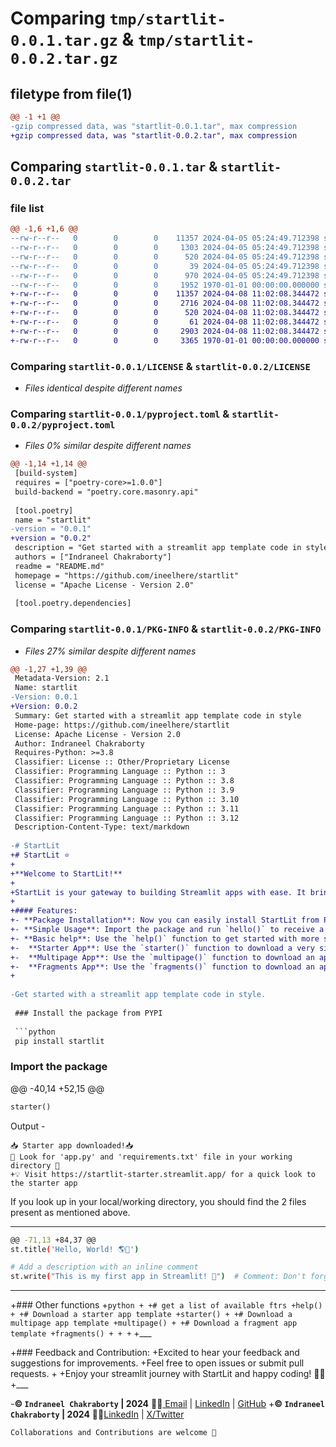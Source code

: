 # Comparing `tmp/startlit-0.0.1.tar.gz` & `tmp/startlit-0.0.2.tar.gz`

## filetype from file(1)

```diff
@@ -1 +1 @@
-gzip compressed data, was "startlit-0.0.1.tar", max compression
+gzip compressed data, was "startlit-0.0.2.tar", max compression
```

## Comparing `startlit-0.0.1.tar` & `startlit-0.0.2.tar`

### file list

```diff
@@ -1,6 +1,6 @@
--rw-r--r--   0        0        0    11357 2024-04-05 05:24:49.712398 startlit-0.0.1/LICENSE
--rw-r--r--   0        0        0     1303 2024-04-05 05:24:49.712398 startlit-0.0.1/README.md
--rw-r--r--   0        0        0      520 2024-04-05 05:24:49.712398 startlit-0.0.1/pyproject.toml
--rw-r--r--   0        0        0       39 2024-04-05 05:24:49.712398 startlit-0.0.1/src/startlit/__init__.py
--rw-r--r--   0        0        0      970 2024-04-05 05:24:49.712398 startlit-0.0.1/src/startlit/start.py
--rw-r--r--   0        0        0     1952 1970-01-01 00:00:00.000000 startlit-0.0.1/PKG-INFO
+-rw-r--r--   0        0        0    11357 2024-04-08 11:02:08.344472 startlit-0.0.2/LICENSE
+-rw-r--r--   0        0        0     2716 2024-04-08 11:02:08.344472 startlit-0.0.2/README.md
+-rw-r--r--   0        0        0      520 2024-04-08 11:02:08.344472 startlit-0.0.2/pyproject.toml
+-rw-r--r--   0        0        0       61 2024-04-08 11:02:08.344472 startlit-0.0.2/src/startlit/__init__.py
+-rw-r--r--   0        0        0     2903 2024-04-08 11:02:08.344472 startlit-0.0.2/src/startlit/start.py
+-rw-r--r--   0        0        0     3365 1970-01-01 00:00:00.000000 startlit-0.0.2/PKG-INFO
```

### Comparing `startlit-0.0.1/LICENSE` & `startlit-0.0.2/LICENSE`

 * *Files identical despite different names*

### Comparing `startlit-0.0.1/pyproject.toml` & `startlit-0.0.2/pyproject.toml`

 * *Files 0% similar despite different names*

```diff
@@ -1,14 +1,14 @@
 [build-system]
 requires = ["poetry-core>=1.0.0"]
 build-backend = "poetry.core.masonry.api"
 
 [tool.poetry]
 name = "startlit"
-version = "0.0.1"
+version = "0.0.2"
 description = "Get started with a streamlit app template code in style"
 authors = ["Indraneel Chakraborty"]
 readme = "README.md"
 homepage = "https://github.com/ineelhere/startlit"
 license = "Apache License - Version 2.0"
 
 [tool.poetry.dependencies]
```

### Comparing `startlit-0.0.1/PKG-INFO` & `startlit-0.0.2/PKG-INFO`

 * *Files 27% similar despite different names*

```diff
@@ -1,27 +1,39 @@
 Metadata-Version: 2.1
 Name: startlit
-Version: 0.0.1
+Version: 0.0.2
 Summary: Get started with a streamlit app template code in style
 Home-page: https://github.com/ineelhere/startlit
 License: Apache License - Version 2.0
 Author: Indraneel Chakraborty
 Requires-Python: >=3.8
 Classifier: License :: Other/Proprietary License
 Classifier: Programming Language :: Python :: 3
 Classifier: Programming Language :: Python :: 3.8
 Classifier: Programming Language :: Python :: 3.9
 Classifier: Programming Language :: Python :: 3.10
 Classifier: Programming Language :: Python :: 3.11
 Classifier: Programming Language :: Python :: 3.12
 Description-Content-Type: text/markdown
 
-# StartLit
+# StartLit ⭐
+
+**Welcome to StartLit!**
+
+StartLit is your gateway to building Streamlit apps with ease. It brings a simple, streamlined way to start your Streamlit projects. Here's what's included in the latest release:
+
+#### Features:
+- **Package Installation**: Now you can easily install StartLit from PYPI using `pip install startlit`.
+- **Simple Usage**: Import the package and run `hello()` to receive a friendly welcome message.
+- **Basic help**: Use the `help()` function to get started with more support
+-  **Starter App**: Use the `starter()` function to download a very simple starter app template, including an `app.py` file and a `requirements.txt` file.
+-  **Multipage App**: Use the `multipage()` function to download an app template for building multipage Streamlit apps. The files/folders will be available in your working directory.
+-  **Fragments App**: Use the `fragments()` function to download an app that allows you to run independent components in the streamlit app.
+
 
-Get started with a streamlit app template code in style.
 
 ### Install the package from PYPI
 
 ```python
 pip install startlit
 ```
 ### Import the package
@@ -40,14 +52,15 @@
 ```python
 starter()
 ```
 Output - 
 ```
 📥 Starter app downloaded!📥
 👀 Look for 'app.py' and 'requirements.txt' file in your working directory 👀
+💡 Visit https://startlit-starter.streamlit.app/ for a quick look to the starter app
 ```
 
 If you look up in your local/working directory, you should find the 2 files present as mentioned above.
 
 ___
 
 ```bash
@@ -71,13 +84,37 @@
 st.title('Hello, World! 🌎🚀')
 
 # Add a description with an inline comment
 st.write("This is my first app in Streamlit! 📝")  # Comment: Don't forget to smile
 ```
 
 ___
+### Other functions
+```python
+
+# get a list of available ftrs
+help()
+
+# Download a starter app template
+starter()
+
+# Download a multipage app template
+multipage()
+
+# Download a fragment app template
+fragments()
+
+
+```
+___
 
+### Feedback and Contribution:
+Excited to hear your feedback and suggestions for improvements. 
+Feel free to open issues or submit pull requests.
+
+Enjoy your streamlit journey with StartLit and happy coding! 🚀🎉
+___
 
-**© `Indraneel Chakraborty` | 2024** 🧑‍💻[ Email](mailto:hello.indraneel@gmail.com) | [LinkedIn](https://www.linkedin.com/in/indraneelchakraborty/) | [GitHub](https://github.com/ineelhere)
+**© `Indraneel Chakraborty` | 2024** 🧑‍💻[LinkedIn](https://www.linkedin.com/in/indraneelchakraborty/) | [X/Twitter](https://twitter.com/ineelhere)
 
 
 `Collaborations and Contributions are welcome 🤝`
```


